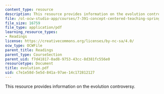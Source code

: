 ```yaml
---
content_type: resource
description: This resource provides information on the evolution controversy.
file: /ol-ocw-studio-app/courses/7-391-concept-centered-teaching-spring-2006/c7e1e58d5e5d841a97ae14c172812127_evolution.pdf
file_size: 16759
file_type: application/pdf
learning_resource_types:
- Readings
license: https://creativecommons.org/licenses/by-nc-sa/4.0/
ocw_type: OCWFile
parent_title: Readings
parent_type: CourseSection
parent_uid: f7d41817-0ad8-9753-43cc-8d381fc556e0
resourcetype: Document
title: evolution.pdf
uid: c7e1e58d-5e5d-841a-97ae-14c172812127
---
```

This resource provides information on the evolution controversy.